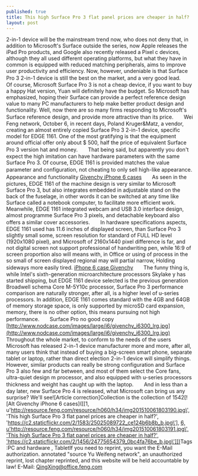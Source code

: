 ```yaml
---
published: true
title: This high Surface Pro 3 flat panel prices are cheaper in half?
layout: post
---
```

2-in-1 device will be the mainstream trend now, who does not deny that, in addition to Microsoft\'s Surface outside the series, now Apple releases the iPad Pro products, and Google also recently released a Pixel c devices, although they all used different operating platforms, but what they have in common is equipped with reduced matching peripherals, aims to improve user productivity and efficiency. Now, however, undeniable is that Surface Pro 3 2-in-1 device is still the best on the market, and a very good lead.　　Of course, Microsoft Surface Pro 3 is not a cheap device, if you want to buy a happy Hat version, Yuan will definitely have the budget. So Microsoft has emphasized, hoping their Surface can provide a perfect reference design value to many PC manufacturers to help make better product design and functionality. Well, now there are so many firms responding to Microsoft\'s Surface reference design, and provide more attractive than its price.　　Wei Feng network, October 6, in recent days, Poland Kruger&Matz, a vendor, creating an almost entirely copied Surface Pro 3 2-in-1 device, specific model for EDGE 1161. One of the most gratifying is that the equipment around official offer only about $ 500, half the price of equivalent Surface Pro 3 version hat and money.　　That being said, but apparently you don\'t expect the high imitation can have hardware parameters with the same Surface Pro 3. Of course, EDGE 1161 is provided matches the value parameter and configuration, not cheating to only sell high-like appearance.　　Appearance and functionality [Givenchy iPhone 6 cases](http://www.nodcase.com/givenchy-iphone-6-case-rottweiler-p-4363.html)　　As seen in the pictures, EDGE 1161 of the machine design is very similar to Microsoft Surface Pro 3, but also integrates embedded in adjustable stand on the back of the fuselage, in other words it can be switched at any time like Surface called a notebook computer, to facilitate more efficient work. Meanwhile, EDGE 1161 integrated webcam and USB 3.0 interface design, almost programme Surface Pro 3 pixels, and detachable keyboard also offers a similar cover accessories.　　In hardware specifications aspects, EDGE 1161 used has 11.6 inches of displayed screen, than Surface Pro 3 slightly small some, screen resolution for standard of FULL HD level (1920x1080 pixel), and Microsoft of 2160x1440 pixel difference is far, and not digital screen not support professional of handwriting pen, while 16:9 of screen proportion also will means with, in Office or using of process in the so small of screen displayed regional may will partial narrow, Holding sideways more easily tired. [iPhone 6 case Givenchy](http://www.farfetch.com/shopping/women/givenchy-leopard-print-sneakers-item-11307563.aspx)　　The funny thing is, while Intel\'s sixth-generation microarchitecture processors Skylake y has started shipping, but EDGE 1161 device selected is the previous generation Broadwell schema Core M-5Y10c processor, Surface Pro 3 performance comparison are naturally stronger, after all, is a higher level of u-series processors. In addition, EDGE 1161 comes standard with the 4GB and 64GB of memory storage space, is only supported by microSD card expansion, memory, there is no other option, this means pursuing not high performance.　　Surface Pro no good copy [http://www.nodcase.com/images/large/i6/givenchy_i6300_lrg.jpg](http://www.nodcase.com/images/large/i6/givenchy_i6300_lrg.jpg) 　　Throughout the whole market, to conform to the needs of the users Microsoft has released 2-in-1 device manufacturer more and more, after all, many users think that instead of buying a big-screen smart phone, separate tablet or laptop, rather than direct election 2-in-1 device will simplify things. However, similar products can really be strong configuration and Surface Pro 3 also few and far between, and most of them select the Core fans, ultra-quiet design m processor, and also equipped with u-series processors thickness and weight has caught up with the laptop.　　And in less than a day later, new Surface Pro 4 is released, what Microsoft can bring us any surprise? We\'ll see![Article correction]Collection is the collection of 1542[![Alt Givenchy iPhone 6 cases]([[1, u\'http://resource.feng.com/resource/h060/h34/img201510061803190.jpg\', \'This high Surface Pro 3 flat panel prices are cheaper in half?\', \'https://c2.staticflickr.com/2/1583/25025089722_ce124b6b8b_b.jpg\'], [6, u\'http://resource.feng.com/resource/h060/h34/img201510061803191.jpg\', \'This high Surface Pro 3 flat panel prices are cheaper in half?\', \'https://c2.staticflickr.com/2/1456/24775654379_0bc4fa76be_b.jpg\']])](http://www.nodcase.com/givenchy-iphone-6-case-rottweiler-p-4363.html)Tags:PC and hardware , TabletIf you need to reprint, you want the E-Mail authorization. annotated \"source Yu Weifeng network\", an unauthorized reprint, lost chapter reprinted, and this website will be held accountable by law! E-Mail: QingXing@office.feng.com